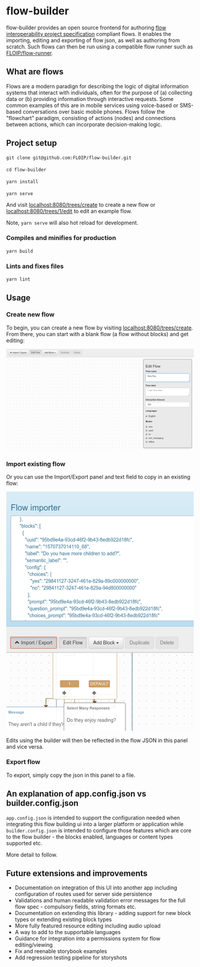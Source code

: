# flow-builder

flow-builder provides an open source frontend for authoring [flow interoperability project specification](https://floip.gitbook.io/flow-specification/) compliant flows. It enables the importing, editing and exporting of flow json, as well as authoring from scratch. Such flows can then be run using a compatible flow runner such as [FLOIP/flow-runner](https://github.com/FLOIP/flow-runner).

## What are flows

Flows are a modern paradign for describing the logic of digital information systems that interact with individuals,
often for the purpose of (a) collecting data or (b) providing information through interactive requests. Some common examples of this are in mobile services using voice-based or SMS-based conversations over basic mobile phones. Flows follow the "flowchart" paradigm, consisting of actions (nodes) and connections between actions, which can incorporate decision-making logic.

## Project setup
```
git clone git@github.com:FLOIP/flow-builder.git

cd flow-builder

yarn install

yarn serve
```

And visit [localhost:8080/trees/create](http://localhost:8080/trees/create) to create a new flow or [localhost:8080/trees/1/edit](http://localhost:8080/trees/1/edit) to edit an example flow.

Note, `yarn serve` will also hot reload for development.

### Compiles and minifies for production
```
yarn build
```

### Lints and fixes files
```
yarn lint
```
## Usage

### Create new flow

To begin, you can create a new flow by visiting [localhost:8080/trees/create](http://localhost:8080/trees/create). From there, you can start with a blank flow (a flow without blocks) and get editing:

![Flow without blocks](./docs/images/screenshot-no-blocks.png)

### Import existing flow

Or you can use the Import/Export panel and text field to copy in an existing flow:

![Imported flow](./docs/images/screenshot-imported-flow.png)

Edits using the builder will then be reflected in the flow JSON in this panel and vice versa.

### Export flow

To export, simply copy the json in this panel to a file. 

## An explanation of app.config.json vs builder.config.json

`app.config.json` is intended to support the configuration needed when integrating this flow building ui into a larger platform or application while `builder.config.json` is intended to configure those features which are core to the flow builder - the blocks enabled, languages or content types supported etc.

More detail to follow.

## Future extensions and improvements

- Documentation on integration of this UI into another app including configuration of routes used for server side persistence
- Validations and human readable validation error messages for the full flow spec - compulsory fields, string formats etc.
- Documentation on extending this library - adding support for new block types or extending existing block types
- More fully featured resource editing including audio upload
- A way to add to the supportable languages
- Guidance for integration into a permissions system for flow editing/viewing
- Fix and reenable storybook examples
- Add regression testing pipeline for storyshots
